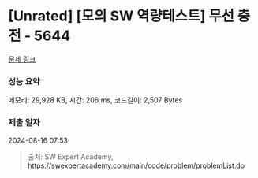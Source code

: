 # [Unrated] [모의 SW 역량테스트] 무선 충전 - 5644 

[문제 링크](https://swexpertacademy.com/main/code/problem/problemDetail.do?contestProbId=AWXRDL1aeugDFAUo) 

### 성능 요약

메모리: 29,928 KB, 시간: 206 ms, 코드길이: 2,507 Bytes

### 제출 일자

2024-08-16 07:53



> 출처: SW Expert Academy, https://swexpertacademy.com/main/code/problem/problemList.do